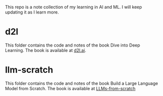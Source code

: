 This repo is a note collection of my learning in AI and ML. I will keep updating it as I learn more.

# d2l
This folder contains the code and notes of the book Dive into Deep Learning. The book is available at [d2l.ai](https://d2l.ai/).

# llm-scratch
This folder contains the code and notes of the book Build a Large Language Model from Scratch. The book is available at [LLMs-from-scratch](https://github.com/rasbt/LLMs-from-scratch)
